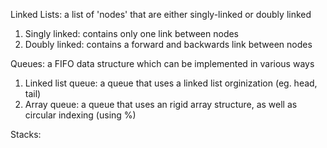 Linked Lists: a list of 'nodes' that are either singly-linked or doubly linked  
1. Singly linked: contains only one link between nodes  
1. Doubly linked: contains a forward and backwards link between nodes  

Queues: a FIFO data structure which can be implemented in various ways  
1. Linked list queue: a queue that uses a linked list orginization (eg. head, tail)  
1. Array queue: a queue that uses an rigid array structure, as well as circular indexing (using %)  

Stacks:
